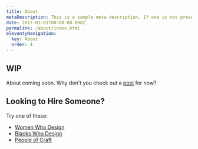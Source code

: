 ```yaml
---
title: About
metaDescription: This is a sample meta description. If one is not present in your page/post's front matter, the default metadata.desciption will be used instead.
date: 2017-01-01T00:00:00.000Z
permalink: /about/index.html
eleventyNavigation:
  key: About
  order: 4
---
```


## WIP

About coming soon. Why don't you check out a [post](/posts/) for now?

## Looking to Hire Someone?

Try one of these:

- [Women Who Design](https://womenwho.design/)
- [Blacks Who Design](https://blackswho.design/)
- [People of Craft](https://peopleofcraft.com/)
